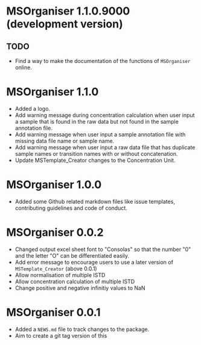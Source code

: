 # MSOrganiser 1.1.0.9000 (development version)

## TODO

* Find a way to make the documentation of the functions of `MSOrganiser` online.

# MSOrganiser 1.1.0

* Added a logo.
* Add warning message during concentration calculation when user input a sample that is found in the raw data but not found in the sample annotation file.
* Add warning message when user input a sample annotation file with missing data file name or sample name.
* Add warning message when user input a raw data file that has duplicate sample names or transition names with or without concatenation.
* Update MSTemplate_Creator changes to the Concentration Unit.

# MSOrganiser 1.0.0

* Added some Github related markdown files like issue templates, contributing guidelines and code of conduct.

# MSOrganiser 0.0.2

* Changed output excel sheet font to "Consolas" so that the number "0" and the letter "O" can be differentiated easily.
* Add error message to encourage users to use a later version of `MSTemplate_Creator` (above 0.0.1)
* Allow normalisation of multiple ISTD
* Allow concentration calculation of multiple ISTD
* Change positive and negative infinitiy values to NaN

# MSOrganiser 0.0.1

* Added a `NEWS.md` file to track changes to the package.
* Aim to create a git tag version of this
